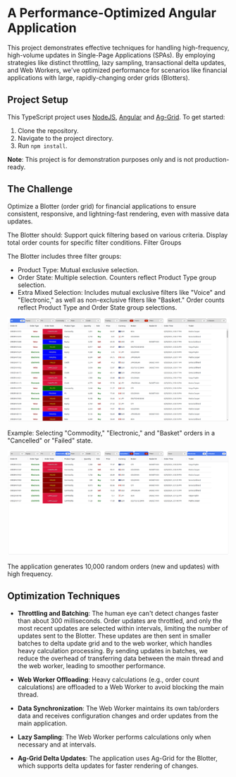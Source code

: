 # A Performance-Optimized Angular Application

This project demonstrates effective techniques for handling high-frequency, high-volume updates in Single-Page Applications (SPAs). By employing strategies like distinct throttling, lazy sampling, transactional delta updates, and Web Workers, we've optimized performance for scenarios like financial applications with large, rapidly-changing order grids (Blotters).

## Project Setup

This TypeScript project uses [NodeJS](www.nodejs.org), [Angular](www.angular.dev) and [Ag-Grid](www.ag-grid.com). To get started:

1. Clone the repository.
2. Navigate to the project directory.
3. Run ``npm install``.

**Note**: This project is for demonstration purposes only and is not production-ready.

## The Challenge

Optimize a Blotter (order grid) for financial applications to ensure consistent, responsive, and lightning-fast rendering, even with massive data updates. 

The Blotter should:
Support quick filtering based on various criteria.
Display total order counts for specific filter conditions.
Filter Groups

The Blotter includes three filter groups:

* Product Type: Mutual exclusive selection.
* Order State: Multiple selection. Counters reflect Product Type group selection.
* Extra Mixed Selection: Includes mutual exclusive filters like "Voice" and "Electronic," as well as non-exclusive filters like "Basket." Order counts reflect Product Type and Order State group selections.

![Alt Blotter](./Blotter-001.png)

Example: Selecting "Commodity," "Electronic," and "Basket" orders in a "Cancelled" or "Failed" state.

![Alt Blotter with filter selection](./Blotter-002.png)

The application generates 10,000 random orders (new and updates) with high frequency.

## Optimization Techniques

* **Throttling and Batching**: The human eye can't detect changes faster than about 300 milliseconds. Order updates are throttled, and only the most recent updates are selected within intervals, limiting the number of updates sent to the Blotter. These updates are then sent in smaller batches to delta update grid and to the web worker, which handles heavy calculation processing. By sending updates in batches, we reduce the overhead of transferring data between the main thread and the web worker, leading to smoother performance.


* **Web Worker Offloading**: Heavy calculations (e.g., order count calculations) are offloaded to a Web Worker to avoid blocking the main thread.


* **Data Synchronization**: The Web Worker maintains its own tab/orders data and receives configuration changes and order updates from the main application. 


* **Lazy Sampling**: The Web Worker performs calculations only when necessary and at intervals.


* **Ag-Grid Delta Updates**: The application uses Ag-Grid for the Blotter, which supports delta updates for faster rendering of changes.
